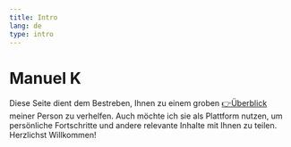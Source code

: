 ```yaml
---
title: Intro
lang: de
type: intro
---
```


# Manuel K

Diese Seite dient dem Bestreben, Ihnen zu einem groben [👉Überblick](/de/about) meiner Person zu verhelfen. Auch möchte ich sie als Plattform nutzen, um persönliche Fortschritte und andere relevante Inhalte mit Ihnen zu teilen. Herzlichst Willkommen!
